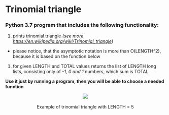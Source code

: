 # Trinomial triangle 
### Python 3.7 program that includes the following functionality: <br>
1. prints trinomial triangle _(see more https://en.wikipedia.org/wiki/Trinomial_triangle)_ <br>
  * please notice, that the asymptotic notation is more than O(LENGTH^2), because it is based on the function below
1. for given LENGTH and TOTAL values returns the list of LENGTH long lists, consisting only of _-1, 0 and 1_ numbers, which sum is TOTAL

**Use it just by running a program, then you will be able to choose a needed function**

<p align="center">
          <img src="https://wikimedia.org/api/rest_v1/media/math/render/svg/cc502b2cecdfb28fa8674bd32b3f1097ce6451be">
          <br><br>
          Example of trinomial triangle with LENGTH = 5
</p>
